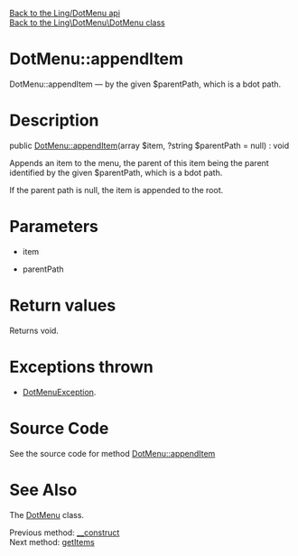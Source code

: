 [Back to the Ling/DotMenu api](https://github.com/lingtalfi/DotMenu/blob/master/doc/api/Ling/DotMenu.md)<br>
[Back to the Ling\DotMenu\DotMenu class](https://github.com/lingtalfi/DotMenu/blob/master/doc/api/Ling/DotMenu/DotMenu.md)


DotMenu::appendItem
================



DotMenu::appendItem — by the given $parentPath, which is a bdot path.




Description
================


public [DotMenu::appendItem](https://github.com/lingtalfi/DotMenu/blob/master/doc/api/Ling/DotMenu/DotMenu/appendItem.md)(array $item, ?string $parentPath = null) : void




Appends an item to the menu, the parent of this item being the parent identified
by the given $parentPath, which is a bdot path.

If the parent path is null, the item is appended to the root.




Parameters
================


- item

    

- parentPath

    


Return values
================

Returns void.


Exceptions thrown
================

- [DotMenuException](https://github.com/lingtalfi/DotMenu/blob/master/doc/api/Ling/DotMenu/Exception/DotMenuException.md).&nbsp;







Source Code
===========
See the source code for method [DotMenu::appendItem](https://github.com/lingtalfi/DotMenu/blob/master/DotMenu.php#L88-L118)


See Also
================

The [DotMenu](https://github.com/lingtalfi/DotMenu/blob/master/doc/api/Ling/DotMenu/DotMenu.md) class.

Previous method: [__construct](https://github.com/lingtalfi/DotMenu/blob/master/doc/api/Ling/DotMenu/DotMenu/__construct.md)<br>Next method: [getItems](https://github.com/lingtalfi/DotMenu/blob/master/doc/api/Ling/DotMenu/DotMenu/getItems.md)<br>

